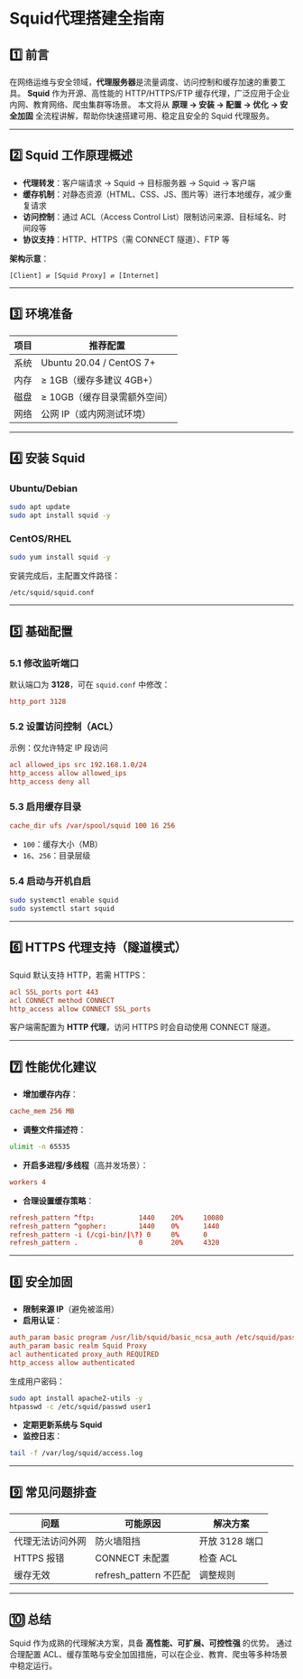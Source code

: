 

# Squid代理搭建全指南

## 1️⃣ 前言

在网络运维与安全领域，**代理服务器**是流量调度、访问控制和缓存加速的重要工具。
 **Squid** 作为开源、高性能的 HTTP/HTTPS/FTP 缓存代理，广泛应用于企业内网、教育网络、爬虫集群等场景。
 本文将从 **原理 → 安装 → 配置 → 优化 → 安全加固** 全流程讲解，帮助你快速搭建可用、稳定且安全的 Squid 代理服务。

------

## 2️⃣ Squid 工作原理概述

- **代理转发**：客户端请求 → Squid → 目标服务器 → Squid → 客户端
- **缓存机制**：对静态资源（HTML、CSS、JS、图片等）进行本地缓存，减少重复请求
- **访问控制**：通过 ACL（Access Control List）限制访问来源、目标域名、时间段等
- **协议支持**：HTTP、HTTPS（需 CONNECT 隧道）、FTP 等

**架构示意**：

```
[Client] ⇄ [Squid Proxy] ⇄ [Internet]
```

------

## 3️⃣ 环境准备

| 项目 | 推荐配置                     |
| ---- | ---------------------------- |
| 系统 | Ubuntu 20.04 / CentOS 7+     |
| 内存 | ≥ 1GB（缓存多建议 4GB+）     |
| 磁盘 | ≥ 10GB（缓存目录需额外空间） |
| 网络 | 公网 IP（或内网测试环境）    |

------

## 4️⃣ 安装 Squid

### Ubuntu/Debian

```bash
sudo apt update
sudo apt install squid -y
```

### CentOS/RHEL

```bash
sudo yum install squid -y
```

安装完成后，主配置文件路径：

```
/etc/squid/squid.conf
```

------

## 5️⃣ 基础配置

### 5.1 修改监听端口

默认端口为 **3128**，可在 `squid.conf` 中修改：

```conf
http_port 3128
```

### 5.2 设置访问控制（ACL）

示例：仅允许特定 IP 段访问

```conf
acl allowed_ips src 192.168.1.0/24
http_access allow allowed_ips
http_access deny all
```

### 5.3 启用缓存目录

```conf
cache_dir ufs /var/spool/squid 100 16 256
```

- `100`：缓存大小（MB）
- `16`、`256`：目录层级

### 5.4 启动与开机自启

```bash
sudo systemctl enable squid
sudo systemctl start squid
```

------

## 6️⃣ HTTPS 代理支持（隧道模式）

Squid 默认支持 HTTP，若需 HTTPS：

```conf
acl SSL_ports port 443
acl CONNECT method CONNECT
http_access allow CONNECT SSL_ports
```

客户端需配置为 **HTTP 代理**，访问 HTTPS 时会自动使用 CONNECT 隧道。

------

## 7️⃣ 性能优化建议

- **增加缓存内存**：

```conf
cache_mem 256 MB
```

- **调整文件描述符**：

```bash
ulimit -n 65535
```

- **开启多进程/多线程**（高并发场景）：

```conf
workers 4
```

- **合理设置缓存策略**：

```conf
refresh_pattern ^ftp:           1440    20%     10080
refresh_pattern ^gopher:        1440    0%      1440
refresh_pattern -i (/cgi-bin/|\?) 0     0%      0
refresh_pattern .               0       20%     4320
```

------

## 8️⃣ 安全加固

- **限制来源 IP**（避免被滥用）
- **启用认证**：

```conf
auth_param basic program /usr/lib/squid/basic_ncsa_auth /etc/squid/passwd
auth_param basic realm Squid Proxy
acl authenticated proxy_auth REQUIRED
http_access allow authenticated
```

生成用户密码：

```bash
sudo apt install apache2-utils -y
htpasswd -c /etc/squid/passwd user1
```

- **定期更新系统与 Squid**
- **监控日志**：

```bash
tail -f /var/log/squid/access.log
```

------

## 9️⃣ 常见问题排查

| 问题             | 可能原因               | 解决方案       |
| ---------------- | ---------------------- | -------------- |
| 代理无法访问外网 | 防火墙阻挡             | 开放 3128 端口 |
| HTTPS 报错       | CONNECT 未配置         | 检查 ACL       |
| 缓存无效         | refresh_pattern 不匹配 | 调整规则       |

------

## 🔟 总结

Squid 作为成熟的代理解决方案，具备 **高性能、可扩展、可控性强** 的优势。
 通过合理配置 ACL、缓存策略与安全加固措施，可以在企业、教育、爬虫等多种场景中稳定运行。

